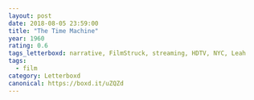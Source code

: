 ```yaml
---
layout: post 
date: 2018-08-05 23:59:00
title: "The Time Machine"
year: 1960
rating: 0.6
tags_letterboxd: narrative, FilmStruck, streaming, HDTV, NYC, Leah
tags:
  - film
category: Letterboxd
canonical: https://boxd.it/uZQZd
---
```


